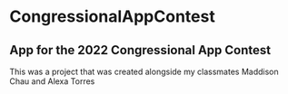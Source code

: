 # CongressionalAppContest

## App for the 2022 Congressional App Contest

This was a project that was created alongside my classmates Maddison Chau and Alexa Torres

